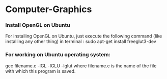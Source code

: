 # Computer-Graphics
### Install OpenGL on Ubuntu
For installing OpenGL on Ubuntu, just execute the following command (like installing any other thing) in terminal : 
sudo apt-get install freeglut3-dev


### For working on Ubuntu operating system: 
gcc filename.c -lGL -lGLU -lglut
where filename.c is the name of the file
with which this program is saved.